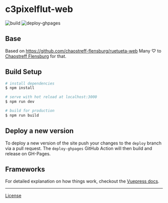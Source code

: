 # c3pixelflut-web

![build](https://github.com/HellMar/c3pixelflut-web/actions/workflows/build.yml/badge.svg) 
![deploy-ghpages](https://github.com/HellMar/c3pixelflut-web/actions/workflows/deploy-ghpages.yml/badge.svg) 

## Base

Based on https://github.com/chaostreff-flensburg/ruetueta-web
Many ♡ to [Chaostreff Flensburg](https://chaos.social/@chaos_fl) for that.

## Build Setup

```bash
# install dependencies
$ npm install

# serve with hot reload at localhost:3000
$ npm run dev

# build for production
$ npm run build
```

## Deploy a new version

To deploy a new version of the site push your changes to the ```deploy``` branch via a pull request. The ```deploy-ghpages``` GitHub Action will then build and release on GH-Pages.

## Frameworks

For detailed explanation on how things work, checkout the [Vuepress docs](https://vuepress.vuejs.org/).

---

[License](./LICENSE)
